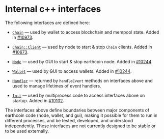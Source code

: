 # Internal c++ interfaces

The following interfaces are defined here:

* [`Chain`](chain.h) — used by wallet to access blockchain and mempool state. Added in [#10973](https://github.com/earthcoin/earthcoin/pull/10973).

* [`Chain::Client`](chain.h) — used by node to start & stop `Chain` clients. Added in [#10973](https://github.com/earthcoin/earthcoin/pull/10973).

* [`Node`](node.h) — used by GUI to start & stop earthcoin node. Added in [#10244](https://github.com/earthcoin/earthcoin/pull/10244).

* [`Wallet`](wallet.h) — used by GUI to access wallets. Added in [#10244](https://github.com/earthcoin/earthcoin/pull/10244).

* [`Handler`](handler.h) — returned by `handleEvent` methods on interfaces above and used to manage lifetimes of event handlers.

* [`Init`](init.h) — used by multiprocess code to access interfaces above on startup. Added in [#10102](https://github.com/earthcoin/earthcoin/pull/10102).

The interfaces above define boundaries between major components of earthcoin code (node, wallet, and gui), making it possible for them to run in different processes, and be tested, developed, and understood independently. These interfaces are not currently designed to be stable or to be used externally.
